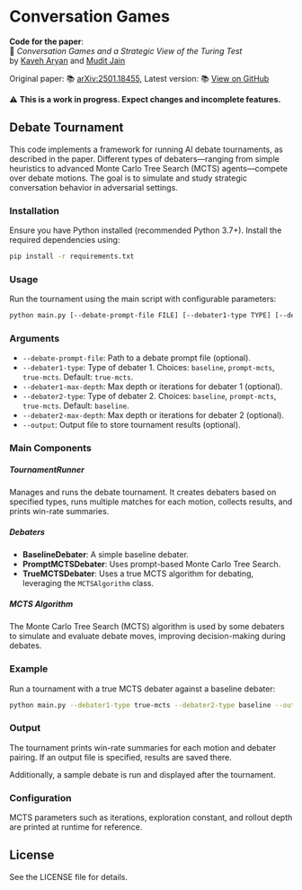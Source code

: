 # Conversation Games
**Code for the paper**:  
📄 _Conversation Games and a Strategic View of the Turing Test_  
by [Kaveh Aryan](mailto:kaveh.aryan@kcl.ac.uk) and [Mudit Jain](mudit.jain2303@gmail.com)

Original paper: 📚 [arXiv:2501.18455](https://arxiv.org/abs/2501.18455),
Latest version: 📚 [View on GitHub](https://github.com/kavaryan/cg/blob/master/paper/cg_latest_version.pdf) 

⚠️ **This is a work in progress. Expect changes and incomplete features.**

## Debate Tournament
This code implements a framework for running AI debate tournaments, as described in the paper. Different types of debaters—ranging from simple heuristics to advanced Monte Carlo Tree Search (MCTS) agents—compete over debate motions. The goal is to simulate and study strategic conversation behavior in adversarial settings.

### Installation
Ensure you have Python installed (recommended Python 3.7+). Install the required dependencies using:

```bash
pip install -r requirements.txt
```

### Usage

Run the tournament using the main script with configurable parameters:

```bash
python main.py [--debate-prompt-file FILE] [--debater1-type TYPE] [--debater1-max-depth N] [--debater2-type TYPE] [--debater2-max-depth N] [--output FILE]
```

### Arguments

- `--debate-prompt-file`: Path to a debate prompt file (optional).
- `--debater1-type`: Type of debater 1. Choices: `baseline`, `prompt-mcts`, `true-mcts`. Default: `true-mcts`.
- `--debater1-max-depth`: Max depth or iterations for debater 1 (optional).
- `--debater2-type`: Type of debater 2. Choices: `baseline`, `prompt-mcts`, `true-mcts`. Default: `baseline`.
- `--debater2-max-depth`: Max depth or iterations for debater 2 (optional).
- `--output`: Output file to store tournament results (optional).

### Main Components

##### TournamentRunner

Manages and runs the debate tournament. It creates debaters based on specified types, runs multiple matches for each motion, collects results, and prints win-rate summaries.

##### Debaters

- **BaselineDebater**: A simple baseline debater.
- **PromptMCTSDebater**: Uses prompt-based Monte Carlo Tree Search.
- **TrueMCTSDebater**: Uses a true MCTS algorithm for debating, leveraging the `MCTSAlgorithm` class.

##### MCTS Algorithm

The Monte Carlo Tree Search (MCTS) algorithm is used by some debaters to simulate and evaluate debate moves, improving decision-making during debates.

### Example

Run a tournament with a true MCTS debater against a baseline debater:

```bash
python main.py --debater1-type true-mcts --debater2-type baseline --output results.txt
```

### Output

The tournament prints win-rate summaries for each motion and debater pairing. If an output file is specified, results are saved there.

Additionally, a sample debate is run and displayed after the tournament.

### Configuration

MCTS parameters such as iterations, exploration constant, and rollout depth are printed at runtime for reference.

## License

See the LICENSE file for details.

